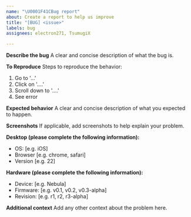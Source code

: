 ```yaml
---
name: "\U0001F41CBug report"
about: Create a report to help us improve
title: "[BUG] <issue>"
labels: bug
assignees: electron271, TsumugiX

---
```


**Describe the bug**
A clear and concise description of what the bug is.

**To Reproduce**
Steps to reproduce the behavior:
1. Go to '...'
2. Click on '....'
3. Scroll down to '....'
4. See error

**Expected behavior**
A clear and concise description of what you expected to happen.

**Screenshots**
If applicable, add screenshots to help explain your problem.

**Desktop (please complete the following information):**
<!-- Delete section if this is on the hardware end -->
 - OS: [e.g. iOS]
 - Browser [e.g. chrome, safari]
 - Version [e.g. 22]

**Hardware (please complete the following information):**
<!-- Delete section if this is on the software end -->
 - Device: [e.g. Nebula]
 - Firmware: [e.g. v0.1, v0.2, v0.3-alpha]
 - Revision: [e.g. r1, r2, r3-alpha] <!-- The bottom of the PCB should have the revision -->

**Additional context**
Add any other context about the problem here.
